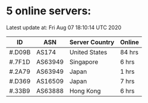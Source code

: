 # 5 online servers:

Latest update at: Fri Aug 07 18:10:14 UTC 2020

| ID | ASN | Server Country | Online |
| -- | --- | -------------- | ------ |
| #.D09B | AS174 | United States | 84 hrs |
| #.7F1D | AS63949 | Singapore | 6 hrs |
| #.2A79 | AS63949 | Japan | 1 hrs |
| #.D369 | AS16509 | Japan | 7 hrs |
| #.33B9 | AS63888 | Hong Kong | 6 hrs |


